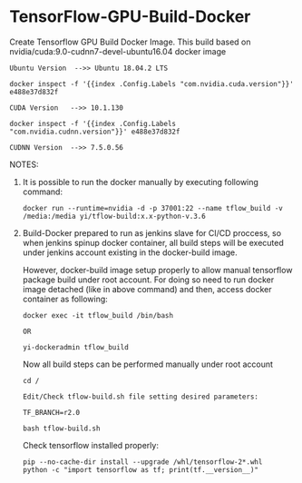 # TensorFlow-GPU-Build-Docker
Create Tensorflow GPU Build Docker Image. This build based on nvidia/cuda:9.0-cudnn7-devel-ubuntu16.04 docker image
```
Ubuntu Version  -->> Ubuntu 18.04.2 LTS

docker inspect -f '{{index .Config.Labels "com.nvidia.cuda.version"}}' e488e37d832f

CUDA Version   -->> 10.1.130

docker inspect -f '{{index .Config.Labels "com.nvidia.cudnn.version"}}' e488e37d832f

CUDNN Version  -->> 7.5.0.56
```
NOTES:

1. It is possible to run the docker manually by executing following command:
   ```
   docker run --runtime=nvidia -d -p 37001:22 --name tflow_build -v /media:/media yi/tflow-build:x.x-python-v.3.6
   ```

3. Build-Docker prepared to run as jenkins slave for CI/CD proccess, so when jenkins spinup docker container,
   all build steps will be executed under jenkins account existing in the docker-build image.

   However, docker-build image setup properly to allow manual tensorflow package build under root account.
   For doing so need to run docker image detached (like in above command) and then, access docker container as following:
   ```
   docker exec -it tflow_build /bin/bash
   
   OR
   
   yi-dockeradmin tflow_build
   ```

   Now all build steps can be performed manually under root account
   
   ```
   cd /
   
   Edit/Check tflow-build.sh file setting desired parameters:
   
   TF_BRANCH=r2.0
   
   bash tflow-build.sh
   ```
   
   Check tensorflow installed properly:
   
   ```
   pip --no-cache-dir install --upgrade /whl/tensorflow-2*.whl
   python -c "import tensorflow as tf; print(tf.__version__)"
   ```

